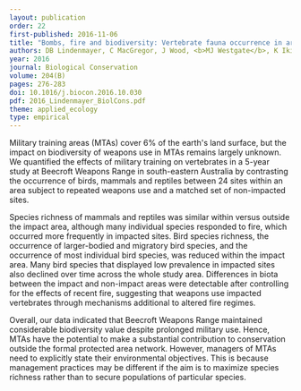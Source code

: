 ```yaml
---
layout: publication
order: 22
first-published: 2016-11-06
title: "Bombs, fire and biodiversity: Vertebrate fauna occurrence in areas subject to military training."
authors: DB Lindenmayer, C MacGregor, J Wood, <b>MJ Westgate</b>, K Ikin, C Foster, F Ford & R Zentelis
year: 2016
journal: Biological Conservation
volume: 204(B)
pages: 276-283
doi: 10.1016/j.biocon.2016.10.030
pdf: 2016_Lindenmayer_BiolCons.pdf
theme: applied_ecology
type: empirical
---
```

Military training areas (MTAs) cover 6% of the earth's land surface, but the impact on biodiversity of weapons use in MTAs remains largely unknown. We quantified the effects of military training on vertebrates in a 5-year study at Beecroft Weapons Range in south-eastern Australia by contrasting the occurrence of birds, mammals and reptiles between 24 sites within an area subject to repeated weapons use and a matched set of non-impacted sites.

Species richness of mammals and reptiles was similar within versus outside the impact area, although many individual species responded to fire, which occurred more frequently in impacted sites. Bird species richness, the occurrence of larger-bodied and migratory bird species, and the occurrence of most individual bird species, was reduced within the impact area. Many bird species that displayed low prevalence in impacted sites also declined over time across the whole study area. Differences in biota between the impact and non-impact areas were detectable after controlling for the effects of recent fire, suggesting that weapons use impacted vertebrates through mechanisms additional to altered fire regimes.

Overall, our data indicated that Beecroft Weapons Range maintained considerable biodiversity value despite prolonged military use. Hence, MTAs have the potential to make a substantial contribution to conservation outside the formal protected area network. However, managers of MTAs need to explicitly state their environmental objectives. This is because management practices may be different if the aim is to maximize species richness rather than to secure populations of particular species.